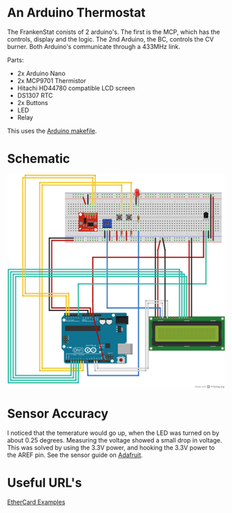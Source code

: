 # An Arduino Thermostat

The FrankenStat conists of 2 arduino's. The first is the MCP, which has the
controls, display and the logic. The 2nd Arduino, the BC, controls the CV
burner. Both Arduino's communicate through a 433MHz link.

Parts:

- 2x Arduino Nano
- 2x MCP9701 Thermistor
- Hitachi HD44780 compatible LCD screen
- DS1307 RTC
- 2x Buttons
- LED
- Relay

This uses the [Arduino makefile](https://github.com/sudar/Arduino-Makefile.git).

# Schematic

<img src="FrankenStat.png">

# Sensor Accuracy

I noticed that the temerature would go up, when the LED was turned on by about 0.25 degrees. Measuring the voltage showed a small drop in voltage. This was solved by using the 3.3V power, and hooking the 3.3V power to the AREF pin. See the sensor guide on [Adafruit](http://learn.adafruit.com/tmp36-temperature-sensor/using-a-temp-sensor).

# Useful URL\'s

[EtherCard Examples](https://github.com/thiseldo/EtherCardExamples)
